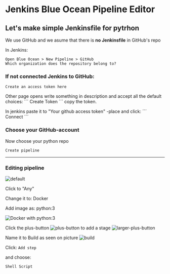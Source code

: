 # Jenkins Blue Ocean Pipeline Editor #

## Let's make simple Jenkinsfile for pytrhon ##
We use GitHub and we asume that there is
**no Jenkinsfile** in GitHub's repo

In Jenkins:
```
Open Blue Ocean > New Pipeline > GitHub
Which organization does the repository belong to?
```

### If not connected Jenkins to GitHub: ###
  ```
  Create an access token here
  ```
  Other page opens write something in description
  and accept all the default choices:
  ´´´
  Create Token
  ´´´
  copy the token.

  In jenkins paste it to "Your github access token" -place and click:
  ´´´
  Connect
  ´´´


### Choose your GitHub-account ###

Now choose your python repo
```
Create pipeline
```

----------------------------------------
### Editing pipeline ###

![default](https://github.com/lnxbusdrvr/mddocs/blob/master/jknsBOceanPipelineEditor01.png)

Click to "Any"

Change it to: Docker

Add image as: python:3

![Docker with python:3](https://github.com/lnxbusdrvr/mddocs/blob/master/jknsBOceanPipelineEditor02.png)

Click the plus-button ![plus-button](https://github.com/lnxbusdrvr/mddocs/blob/master/jknsBOceanPipelineEditor03.png) to add a stage ![larger-plus-button](https://github.com/lnxbusdrvr/mddocs/blob/master/jknsBOceanPipelineEditor04.png)

Name it to Build as seen on picture
![build](https://github.com/lnxbusdrvr/mddocs/blob/master/jknsBOceanPipelineEditor05.png)

Click: ```Add step```

and choose:
```
Shell Script
```




